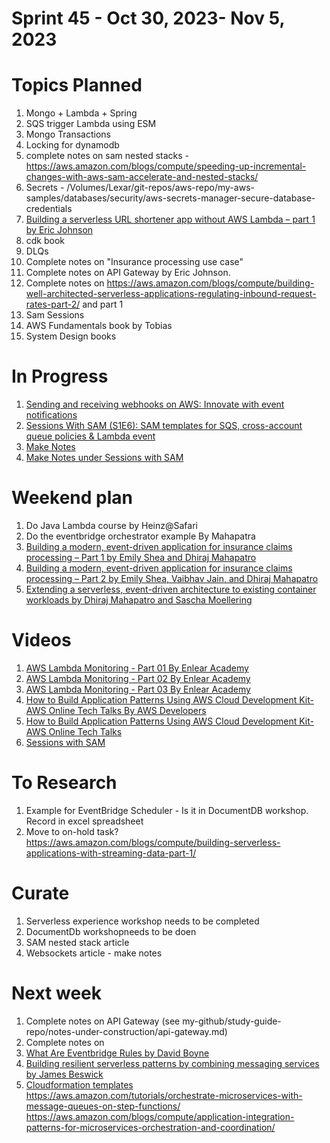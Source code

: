 <h1>Sprint 45 - Oct 30, 2023- Nov 5, 2023</h1>

# Topics Planned

1. Mongo + Lambda + Spring
1. SQS trigger Lambda using ESM
1. Mongo Transactions
1. Locking for dynamodb
1. complete notes on sam nested stacks - https://aws.amazon.com/blogs/compute/speeding-up-incremental-changes-with-aws-sam-accelerate-and-nested-stacks/
1. Secrets - /Volumes/Lexar/git-repos/aws-repo/my-aws-samples/databases/security/aws-secrets-manager-secure-database-credentials
1. [Building a serverless URL shortener app without AWS Lambda – part 1 by Eric Johnson ](https://aws.amazon.com/blogs/compute/building-a-serverless-url-shortener-app-without-lambda-part-1/)
1. cdk book
1. DLQs
1. Complete notes on "Insurance processing use case"
1. Complete notes on API Gateway by Eric Johnson.
1. Complete notes on https://aws.amazon.com/blogs/compute/building-well-architected-serverless-applications-regulating-inbound-request-rates-part-2/ and part 1
1. Sam Sessions
1. AWS Fundamentals book by Tobias
1. System Design books

# In Progress

1. [Sending and receiving webhooks on AWS: Innovate with event notifications](https://aws.amazon.com/blogs/compute/sending-and-receiving-webhooks-on-aws-innovate-with-event-notifications/)
1. [Sessions With SAM (S1E6): SAM templates for SQS, cross-account queue policies & Lambda event ](https://www.youtube.com/watch?v=q2rbHMyJBDY&list=PLJo-rJlep0ED198FJnTzhIB5Aut_1vDAd&index=6)
1. [Make Notes](my-github/study-guide-repo/notes-under-construction/api-gateway.md)
1. [Make Notes under Sessions with SAM](https://www.youtube.com/watch?v=IQfLHrtPW9o&list=PLJo-rJlep0ED198FJnTzhIB5Aut_1vDAd&index=26)

# Weekend plan

1. Do Java Lambda course by Heinz@Safari
1. Do the eventbridge orchestrator example By Mahapatra
1. [Building a modern, event-driven application for insurance claims processing – Part 1 by Emily Shea and Dhiraj Mahapatro](https://aws.amazon.com/blogs/industries/building-a-modern-event-driven-application-for-insurance-claims-processing-part-1/)
2. [Building a modern, event-driven application for insurance claims processing – Part 2 by Emily Shea, Vaibhav Jain, and Dhiraj Mahapatro](https://aws.amazon.com/blogs/industries/building-a-modern-event-driven-application-for-insurance-claims-processing-part-2/)
3. [Extending a serverless, event-driven architecture to existing container workloads by Dhiraj Mahapatro and Sascha Moellering](https://aws.amazon.com/blogs/compute/extending-a-serverless-event-driven-architecture-to-existing-container-workloads/)

# Videos

1. [AWS Lambda Monitoring - Part 01 By Enlear Academy](https://www.youtube.com/watch?v=idkluLIwous)
1. [AWS Lambda Monitoring - Part 02 By Enlear Academy](https://www.youtube.com/watch?v=Bf8PMkN938k)
1. [AWS Lambda Monitoring - Part 03 By Enlear Academy](https://www.youtube.com/watch?v=IBo3E_ebbyY)
1. [How to Build Application Patterns Using AWS Cloud Development Kit- AWS Online Tech Talks By AWS Developers](https://www.youtube.com/watch?v=NoAjLmOaev4&t=513s)
1. [How to Build Application Patterns Using AWS Cloud Development Kit- AWS Online Tech Talks](https://www.youtube.com/watch?v=NoAjLmOaev4)
1. [Sessions with SAM](https://www.youtube.com/playlist?list=PLJo-rJlep0ED198FJnTzhIB5Aut_1vDAd)

# To Research

1. Example for EventBridge Scheduler - Is it in DocumentDB workshop. Record in excel spreadsheet
1. Move to on-hold task? https://aws.amazon.com/blogs/compute/building-serverless-applications-with-streaming-data-part-1/

# Curate

1. Serverless experience workshop needs to be completed
1. DocumentDb workshopneeds to be doen
1. SAM nested stack article
1. Websockets article - make notes


# Next week

1. Complete notes on API Gateway (see my-github/study-guide-repo/notes-under-construction/api-gateway.md)
1. Complete notes on
1. [What Are Eventbridge Rules by David Boyne](https://serverlessland.com/serverless/visuals/eventbridge/understanding-eventbridge-rules)
1. [Building resilient serverless patterns by combining messaging services by James Beswick](https://aws.amazon.com/blogs/compute/building-resilient-no-code-serverless-patterns-by-combining-messaging-services/)
1. [Cloudformation templates](https://aws.amazon.com/blogs/compute/managing-amazon-sns-subscription-attributes-with-aws-cloudformation/)
https://aws.amazon.com/tutorials/orchestrate-microservices-with-message-queues-on-step-functions/
https://aws.amazon.com/blogs/compute/application-integration-patterns-for-microservices-orchestration-and-coordination/